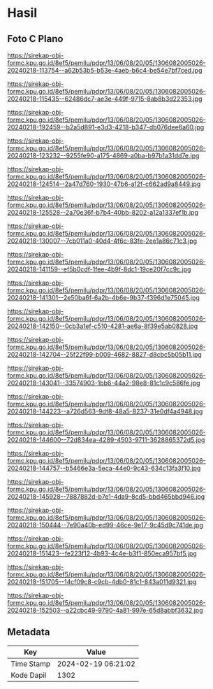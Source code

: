 # Hasil

## Foto C Plano

https://sirekap-obj-formc.kpu.go.id/8ef5/pemilu/pdpr/13/06/08/20/05/1306082005026-20240218-113754--a62b53b5-b53e-4aeb-b6c4-be54e7bf7ced.jpg

https://sirekap-obj-formc.kpu.go.id/8ef5/pemilu/pdpr/13/06/08/20/05/1306082005026-20240218-115435--62486dc7-ae3e-449f-9715-8ab8b3d22353.jpg

https://sirekap-obj-formc.kpu.go.id/8ef5/pemilu/pdpr/13/06/08/20/05/1306082005026-20240218-192459--b2a5d891-e3d3-4218-b347-db076dee6a60.jpg

https://sirekap-obj-formc.kpu.go.id/8ef5/pemilu/pdpr/13/06/08/20/05/1306082005026-20240218-123232--9255fe90-a175-4869-a0ba-b97b1a31dd7e.jpg

https://sirekap-obj-formc.kpu.go.id/8ef5/pemilu/pdpr/13/06/08/20/05/1306082005026-20240218-124514--2a47d760-1930-47b6-a12f-c662ad9a8449.jpg

https://sirekap-obj-formc.kpu.go.id/8ef5/pemilu/pdpr/13/06/08/20/05/1306082005026-20240218-125528--2a70e36f-b7b4-40bb-8202-a12a1337ef1b.jpg

https://sirekap-obj-formc.kpu.go.id/8ef5/pemilu/pdpr/13/06/08/20/05/1306082005026-20240218-130007--7cb011a0-40d4-4f6c-83fe-2ee1a86c71c3.jpg

https://sirekap-obj-formc.kpu.go.id/8ef5/pemilu/pdpr/13/06/08/20/05/1306082005026-20240218-141159--ef5b0cdf-1fee-4b9f-8dc1-19ce20f7cc9c.jpg

https://sirekap-obj-formc.kpu.go.id/8ef5/pemilu/pdpr/13/06/08/20/05/1306082005026-20240218-141301--2e50ba6f-6a2b-4b6e-9b37-f396d1e75045.jpg

https://sirekap-obj-formc.kpu.go.id/8ef5/pemilu/pdpr/13/06/08/20/05/1306082005026-20240218-142150--0cb3a1ef-c510-4281-ae6a-8f39e5ab0828.jpg

https://sirekap-obj-formc.kpu.go.id/8ef5/pemilu/pdpr/13/06/08/20/05/1306082005026-20240218-142704--25f22f99-b009-4682-8827-d8cbc5b05b11.jpg

https://sirekap-obj-formc.kpu.go.id/8ef5/pemilu/pdpr/13/06/08/20/05/1306082005026-20240218-143041--33574903-1bb6-44a2-98e8-81c1c9c586fe.jpg

https://sirekap-obj-formc.kpu.go.id/8ef5/pemilu/pdpr/13/06/08/20/05/1306082005026-20240218-144223--a726d563-9df8-48a5-8237-31e0df4a4948.jpg

https://sirekap-obj-formc.kpu.go.id/8ef5/pemilu/pdpr/13/06/08/20/05/1306082005026-20240218-144600--72d834ea-4289-4503-9711-3628865372d5.jpg

https://sirekap-obj-formc.kpu.go.id/8ef5/pemilu/pdpr/13/06/08/20/05/1306082005026-20240218-144757--b5466e3a-5eca-44e0-9c43-634c13fa3f10.jpg

https://sirekap-obj-formc.kpu.go.id/8ef5/pemilu/pdpr/13/06/08/20/05/1306082005026-20240218-145928--7887882d-b7e1-4da9-8cd5-bbd465bbd946.jpg

https://sirekap-obj-formc.kpu.go.id/8ef5/pemilu/pdpr/13/06/08/20/05/1306082005026-20240218-150444--7e90a40b-ed99-46ce-9e17-9c45d9c741de.jpg

https://sirekap-obj-formc.kpu.go.id/8ef5/pemilu/pdpr/13/06/08/20/05/1306082005026-20240218-151423--fe223f12-4b93-4c4e-b3f1-850eca957bf5.jpg

https://sirekap-obj-formc.kpu.go.id/8ef5/pemilu/pdpr/13/06/08/20/05/1306082005026-20240218-151705--14cf09c8-c9cb-4db0-81c1-843a011d9321.jpg

https://sirekap-obj-formc.kpu.go.id/8ef5/pemilu/pdpr/13/06/08/20/05/1306082005026-20240218-152503--a22cbc49-9790-4a81-997e-65d8abbf3632.jpg


## Metadata

| Key        | Value               |
| ---------- | ------------------- |
| Time Stamp | 2024-02-19 06:21:02 |
| Kode Dapil | 1302                |



